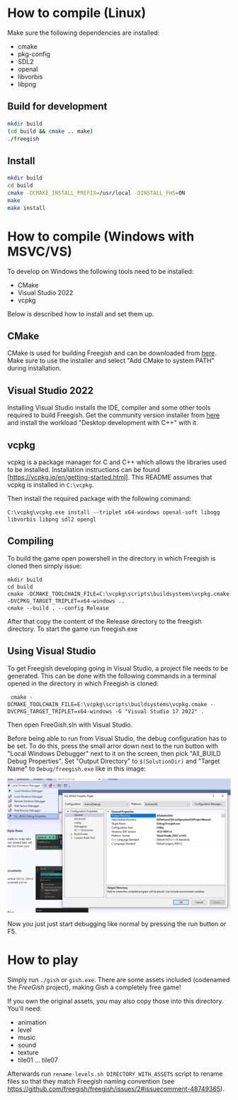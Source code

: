 # How to compile (Linux)

Make sure the following dependencies are installed:

* cmake
* pkg-config
* SDL2
* openal
* libvorbis
* libpng

## Build for development

```sh
mkdir build
(cd build && cmake .. make)
./freegish
```

## Install

```sh
mkdir build
cd build
cmake -DCMAKE_INSTALL_PREFIX=/usr/local -DINSTALL_FHS=ON
make
make install
```

# How to compile (Windows with MSVC/VS)

To develop on Windows the following tools need to be installed:
- CMake
- Visual Studio 2022
- vcpkg


Below is described how to install and set them up.

## CMake

CMake is used for building Freegish and can be downloaded from [here](https://cmake.org/download/). Make sure to use the installer and select "Add CMake to system PATH" during installation.

## Visual Studio 2022

Installing Visual Studio installs the IDE, compiler and some other tools required to build Freegish. Get the community version installer from [here](https://visualstudio.microsoft.com/) and install the workload "Desktop development with C++" with it.

## vcpkg

vcpkg is a package manager for C and C++ which allows the libraries used to be installed. Installation instructions can be found [https://vcpkg.io/en/getting-started.html]. This README assumes that vcpkg is installed in `C:\vcpkg`.

Then install the required package with the following command:

    C:\vcpkg\vcpkg.exe install --triplet x64-windows openal-soft libogg libvorbis libpng sdl2 opengl

## Compiling

To build the game open powershell in the directory in which Freegish is cloned then simply issue:

    mkdir build
    cd build
    cmake -DCMAKE_TOOLCHAIN_FILE=C:\vcpkg\scripts\buildsystems\vcpkg.cmake -DVCPKG_TARGET_TRIPLET=x64-windows ..
    cmake --build . --config Release

After that copy the content of the Release directory to the freegish directory. To start the game run freegish.exe


## Using Visual Studio

To get Freegish developing going in Visual Studio, a project file needs to be generated. This can be done with the following commands in a terminal opened in the directory in which Freegish is cloned:

     cmake -DCMAKE_TOOLCHAIN_FILE=E:\vcpkg\scripts\buildsystems\vcpkg.cmake -DVCPKG_TARGET_TRIPLET=x64-windows -G "Visual Studio 17 2022" .

Then open FreeGish.sln with Visual Studio.

Before being able to run from Visual Studio, the debug configuration has to be set. To do this, press the small arror down next to the run button with "Local Windows Debugger" next to it on the screen, then pick "All_BUILD Debug Properties". Set "Output Directory" to `$(SolutionDir)` and "Target Name" to `Debug/freegish.exe` like in this image:

![](visualstudio.png)

Now you just just start debugging like normal by pressing the run button or F5.

# How to play

Simply run `./gish` or `gish.exe`. There are some assets included (codenamed the *FreeGish* project), making Gish a completely free game!

If you own the original assets, you may also copy those into this directory. You'll need:

- animation
- level
- music
- sound
- texture
- tile01 ... tile07

Afterwards run `rename-levels.sh DIRECTORY_WITH_ASSETS` script to rename files so that they match Freegish naming convention (see https://github.com/freegish/freegish/issues/2#issuecomment-48749365).
